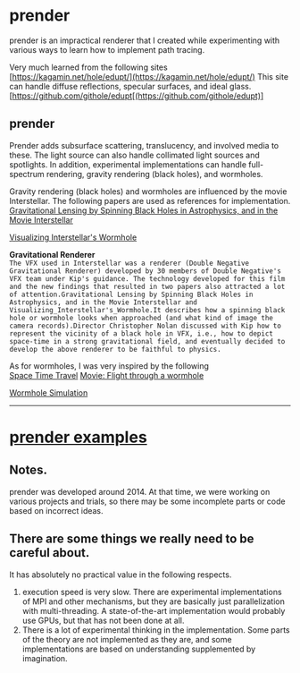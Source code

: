 # prender

prender is an impractical renderer that I created while experimenting with various ways to learn how to implement path tracing.

Very much learned from the following sites
[https://kagamin.net/hole/edupt/](https://kagamin.net/hole/edupt/)
This site can handle diffuse reflections, specular surfaces, and ideal glass.
[https://github.com/githole/edupt[(https://github.com/githole/edupt)]


## prender
Prender adds subsurface scattering, translucency, and involved media to these.
The light source can also handle collimated light sources and spotlights.
In addition, experimental implementations can handle full-spectrum rendering, gravity rendering (black holes), and wormholes.

Gravity rendering (black holes) and wormholes are influenced by the movie Interstellar.
The following papers are used as references for implementation.  
[Gravitational Lensing by Spinning Black Holes in Astrophysics, and in the Movie Interstellar](https://arxiv.org/abs/1502.03808)  

[Visualizing Interstellar's Wormhole](https://arxiv.org/abs/1502.03809)

**Gravitational Renderer**  
``The VFX used in Interstellar was a renderer (Double Negative Gravitational Renderer) developed by 30 members of Double Negative's VFX team under Kip's guidance. The technology developed for this film and the new findings that resulted in two papers also attracted a lot of attention.Gravitational Lensing by Spinning Black Holes in Astrophysics, and in the Movie Interstellar and Visualizing_Interstellar's_Wormhole.It describes how a spinning black hole or wormhole looks when approached (and what kind of image the camera records).Director Christopher Nolan discussed with Kip how to represent the vicinity of a black hole in VFX, i.e., how to depict space-time in a strong gravitational field, and eventually decided to develop the above renderer to be faithful to physics.``

As for wormholes, I was very inspired by the following  
[Space Time Travel](https://www.spacetimetravel.org/wurmlochflug)
[Movie: Flight through a wormhole](https://www.youtube.com/watch?v=SZDOKtT_QZE)


[Wormhole Simulation](https://www.youtube.com/embed/SZDOKtT_QZE)

---
# **[prender examples](https://github.com/Sanaxen/prender/blob/main/example.md)**

## Notes.
prender was developed around 2014.
At that time, we were working on various projects and trials, so there may be some incomplete parts or code based on incorrect ideas.

## There are some things we really need to be careful about.  
It has absolutely no practical value in the following respects.
1. execution speed is very slow.
There are experimental implementations of MPI and other mechanisms, but they are basically just parallelization with multi-threading. A state-of-the-art implementation would probably use GPUs, but that has not been done at all.
2. There is a lot of experimental thinking in the implementation.
Some parts of the theory are not implemented as they are, and some implementations are based on understanding supplemented by imagination.
